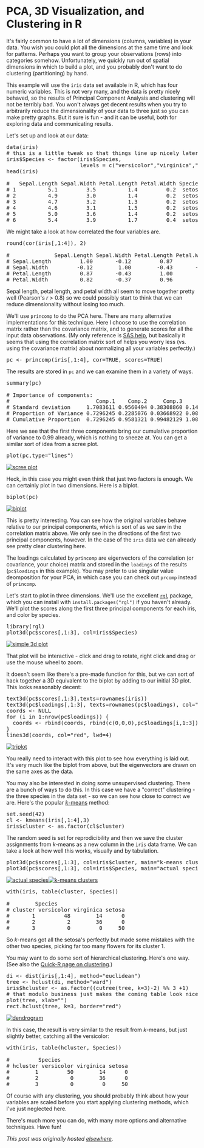 # PCA, 3D Visualization, and Clustering in R



It's fairly common to have a lot of dimensions (columns, variables) in your data. You wish you could plot all the dimensions at the same time and look for patterns. Perhaps you want to group your observations (rows) into categories somehow. Unfortunately, we quickly run out of spatial dimensions in which to build a plot, and you probably don't want to do clustering (partitioning) by hand.

This example will use the <code>iris</code> data set available in R, which has four numeric variables. This is not very many, and the data is pretty nicely behaved, so the results of Principal Component Analysis and clustering will not be terribly bad. You won't always get decent results when you try to arbitrarily reduce the dimensionality of your data to three just so you can make pretty graphs. But it sure is fun - and it can be useful, both for exploring data and communicating results.

Let's set up and look at our data:

<pre>data(iris)
# this is a little tweak so that things line up nicely later on
iris$Species &lt;- factor(iris$Species,
                       levels = c("versicolor","virginica","setosa"))
head(iris)

#   Sepal.Length Sepal.Width Petal.Length Petal.Width Species
# 1          5.1         3.5          1.4         0.2  setosa
# 2          4.9         3.0          1.4         0.2  setosa
# 3          4.7         3.2          1.3         0.2  setosa
# 4          4.6         3.1          1.5         0.2  setosa
# 5          5.0         3.6          1.4         0.2  setosa
# 6          5.4         3.9          1.7         0.4  setosa</pre>
We might take a look at how correlated the four variables are.
<pre>round(cor(iris[,1:4]), 2)

#              Sepal.Length Sepal.Width Petal.Length Petal.Width
# Sepal.Length         1.00       -0.12         0.87        0.82
# Sepal.Width         -0.12        1.00        -0.43       -0.37
# Petal.Length         0.87       -0.43         1.00        0.96
# Petal.Width          0.82       -0.37         0.96        1.00</pre>
Sepal length, petal length, and petal width all seem to move together pretty well (Pearson's <em>r</em> &gt; 0.8) so we could possibly start to think that we can reduce dimensionality without losing too much.

We'll use <code>princomp</code> to do the PCA here. There are many alternative implementations for this technique. Here I choose to use the correlation matrix rather than the covariance matrix, and to generate scores for all the input data observations. (My only reference is <a href="http://support.sas.com/documentation/cdl/en/statug/63347/HTML/default/viewer.htm#statug_princomp_sect004.htm">SAS help</a>, but basically it seems that using the correlation matrix sort of helps you worry less (vs. using the covariance matrix) about normalizing all your variables perfectly.)
<pre>pc &lt;- princomp(iris[,1:4], cor=TRUE, scores=TRUE)</pre>
The results are stored in <code>pc</code> and we can examine them in a variety of ways.
<pre>summary(pc)

# Importance of components:
#                           Comp.1    Comp.2     Comp.3      Comp.4
# Standard deviation     1.7083611 0.9560494 0.38308860 0.143926497
# Proportion of Variance 0.7296245 0.2285076 0.03668922 0.005178709
# Cumulative Proportion  0.7296245 0.9581321 0.99482129 1.000000000</pre>
Here we see that the first three components bring our cumulative proportion of variance to 0.99 already, which is nothing to sneeze at. You can get a similar sort of idea from a scree plot.
<pre>plot(pc,type="lines")</pre>
<a href="screen-shot-2013-02-03-at-3-59-23-pm.png"><img class="alignnone size-medium wp-image-116" alt="scree plot" src="screen-shot-2013-02-03-at-3-59-23-pm.png"></a>

Heck, in this case you might even think that just two factors is enough. We can certainly plot in two dimensions. Here is a biplot.
<pre>biplot(pc)</pre>
<a href="screen-shot-2013-02-03-at-4-00-56-pm.png"><img class="alignnone size-medium wp-image-117" alt="biplot" src="screen-shot-2013-02-03-at-4-00-56-pm.png"></a>

This is pretty interesting. You can see how the original variables behave relative to our principal components, which is sort of as we saw in the correlation matrix above. We only see in the directions of the first two principal components, however. In the case of the <code>iris</code> data we can already see pretty clear clustering here.

The loadings calculated by <code>princomp</code> are eigenvectors of the correlation (or covariance, your choice) matrix and stored in the <code>loadings</code> of the results (<code>pc$loadings</code> in this example). You may prefer to use singular value deomposition for your PCA, in which case you can check out <code>prcomp</code> instead of <code>princomp</code>.

Let's start to plot in three dimensions. We'll use the excellent <a href="http://rgl.neoscientists.org/about.shtml"><code>rgl</code></a> package, which you can install with <code>install.packages("rgl")</code> if you haven't already. We'll plot the scores along the first three principal components for each iris, and color by species.
<pre>library(rgl)
plot3d(pc$scores[,1:3], col=iris$Species)</pre>
<a href="screen-shot-2013-02-03-at-4-05-23-pm.png"><img class="alignnone size-medium wp-image-118" alt="simple 3d plot" src="screen-shot-2013-02-03-at-4-05-23-pm.png"></a>

That plot will be interactive - click and drag to rotate, right click and drag or use the mouse wheel to zoom.

It doesn't seem like there's a pre-made function for this, but we can sort of hack together a 3D equivalent to the biplot by adding to our initial 3D plot. This looks reasonably decent:
<pre>text3d(pc$scores[,1:3],texts=rownames(iris))
text3d(pc$loadings[,1:3], texts=rownames(pc$loadings), col="red")
coords &lt;- NULL
for (i in 1:nrow(pc$loadings)) {
  coords &lt;- rbind(coords, rbind(c(0,0,0),pc$loadings[i,1:3]))
}
lines3d(coords, col="red", lwd=4)</pre>
<a href="screen-shot-2013-02-03-at-4-10-05-pm.png"><img class="alignnone size-medium wp-image-119" alt="triplot" src="screen-shot-2013-02-03-at-4-10-05-pm.png"></a>

You really need to interact with this plot to see how everything is laid out. It's very much like the biplot from above, but the eigenvectors are drawn on the same axes as the data.

You may also be interested in doing some unsupervised clustering. There are a bunch of ways to do this. In this case we have a "correct" clustering - the three species in the data set - so we can see how close to correct we are. Here's the popular <a href="http://en.wikipedia.org/wiki/Kmeans"><em>k</em>-means</a> method:
<pre>set.seed(42)
cl &lt;- kmeans(iris[,1:4],3)
iris$cluster &lt;- as.factor(cl$cluster)</pre>
The random seed is set for reprodicibility and then we save the cluster assignments from <em>k</em>-means as a new column in the <code>iris</code> data frame. We can take a look at how well this works, visually and by tabulation.
<pre>plot3d(pc$scores[,1:3], col=iris$cluster, main="k-means clusters")
plot3d(pc$scores[,1:3], col=iris$Species, main="actual species")</pre>
<a href="screen-shot-2013-02-03-at-4-22-11-pm.png"><img class="alignnone  wp-image-121" alt="actual species" src="screen-shot-2013-02-03-at-4-22-11-pm.png"></a><a href="screen-shot-2013-02-03-at-4-22-00-pm.png"><img class="alignnone  wp-image-122" alt="k-means clusters" src="screen-shot-2013-02-03-at-4-22-00-pm.png"></a>
<pre>with(iris, table(cluster, Species))

#        Species
# cluster versicolor virginica setosa
#       1         48        14      0
#       2          2        36      0
#       3          0         0     50</pre>
So <em>k</em>-means got all the setosa's perfectly but made some mistakes with the other two species, picking far too many flowers for its cluster 1.

You may want to do some sort of hierarchical clustering. Here's one way. (See also the <a href="http://www.statmethods.net/advstats/cluster.html">Quick-R page on clustering</a>.)
<pre>di &lt;- dist(iris[,1:4], method="euclidean")
tree &lt;- hclust(di, method="ward")
iris$hcluster &lt;- as.factor((cutree(tree, k=3)-2) %% 3 +1)
# that modulo business just makes the coming table look nicer
plot(tree, xlab="")
rect.hclust(tree, k=3, border="red")</pre>
<a href="screen-shot-2013-02-03-at-4-37-46-pm.png"><img class="alignnone size-medium wp-image-126" alt="dendrogram" src="screen-shot-2013-02-03-at-4-37-46-pm.png"></a>

In this case, the result is very similar to the result from <em>k</em>-means, but just slightly better, catching all the versicolor:
<pre>with(iris, table(hcluster, Species))

#         Species
# hcluster versicolor virginica setosa
#        1         50        14      0
#        2          0        36      0
#        3          0         0     50</pre>
Of course with any clustering, you should probably think about how your variables are scaled before you start applying clustering methods, which I've just neglected here.

There's much more you can do, with many more options and alternative techniques. Have fun!



*This post was originally hosted [elsewhere](https://planspacedotorg.wordpress.com/2013/02/03/pca-3d-visualization-and-clustering-in-r/).*
